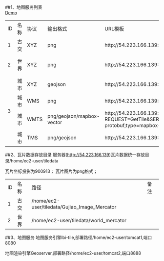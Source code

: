 
##1、地图服务列表    
[Demo](http://54.223.166.139:8080)  

<table>
<tr>
	<td>ID</td>    
	<td>名称</td> 
    <td>协议</td>
	<td>输出格式</td>
    <td>URL模板</td>
    <td>备注</td> 
</tr>
<tr>
	<td>1</td>    
	<td>古交</td> 
	<td>XYZ</td>
	<td>png</td>
	<td>http://54.223.166.139:8080/tile/gujiao/{z}/{x}/{y}</td>
    <td> </td> 
</tr>
<tr>
	<td>2</td>    
	<td>世界</td> 
	<td>XYZ</td><td>png</td>
	<td>http://54.223.166.139:8080/tile/world/{z}/{x}/{y}</td>
    <td> osgearth需要 invert_y=true</td> 
</tr>
<tr>
	<td rowspan="5">3</td>    
	<td>城市</td> 
	<td>XYZ</td>
	<td>geojson</td>
	<td>http://54.223.166.139:8080/tile/city/{z}/{x}/{y}</td>
    <td> </td> 
</tr>
<tr>   
	<td>城市</td> 
	<td>WMS</td>
	<td>png</td>
	<td>http://54.223.166.139:8888/geoserver/ows?service=wms&version=1.3.0&request=GetCapabilities</td>
    <td> </td> 
</tr>
<tr>   
	<td>城市</td> 
	<td>WMTS</td>
	<td>png/geojson/mapbox-vector</td>
	<td>http://54.223.166.139:8888/geoserver/gwc/service/wmts?REQUEST=GetTile&SERVICE=WMTS&VERSION=1.0.0&LAYER=lbi:s_ods_city_simplify&STYLE=&TILEMATRIX=EPSG:900913:5&TILEMATRIXSET=EPSG:900913&FORMAT=application/x-protobuf;type=mapbox-vector&TILECOL=23&TILEROW=13</td>
    <td> </td> 
</tr>
<tr>   
	<td>城市</td> 
	<td>TMS</td>
	<td>png/geojson</td>
	<td>http://54.223.166.139:8888/geoserver/gwc/service/tms/1.0.0/lbi:s_ods_city_simplify@EPSG:900913@png/{z}/{x}/{y}.png</td>
    <td>支持4326和900913</td> 
</tr>
</table>


##2、瓦片数据存放目录 
服务器(http://54.223.166.139)瓦片数据统一存放目录/home/ec2-user/tiledata 
   
瓦片坐标投影为900913；
瓦片图片为png格式；    

<table>
<tr>
	<td>ID</td>    
	<td>名称</td> 
    <td>路径</td>
    <td>备注</td> 
</tr>
<tr>
	<td>1</td>    
	<td>古交</td> 
    <td>/home/ec2-user/tiledata/Gujiao_Image_Mercator</td>
    <td> </td> 
</tr>
<tr>
	<td>2</td>    
	<td>世界</td> 
    <td>/home/ec2-user/tiledata/world_mercator</td>
    <td> </td> 
</tr>
</table>

##3、地图服务
地图服务引擎lbi-tile,部署路径/home/ec2-user/tomcat1,端口8080		
	
地图渲染引擎Geoserver,部署路径/home/ec2-user/tomcat2,端口8888	


 
